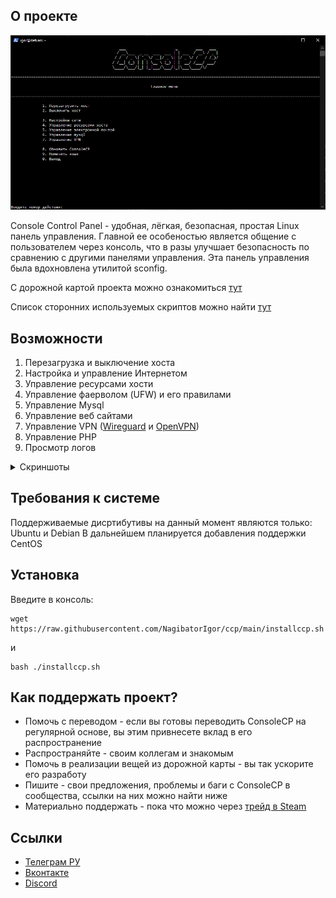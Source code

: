 ## О проекте

![Главное меню ConsoleCP](https://raw.githubusercontent.com/NagibatorIgor/ccp/main/screenshots/main_ru.png)

Console Control Panel - удобная, лёгкая, безопасная, простая Linux панель управления. Главной ее особеностью является общение с пользователем через консоль, что в разы улучшает безопасность по сравнению с другими панелями управления. Эта панель управления была вдохновлена утилитой sconfig. 

С дорожной картой проекта можно ознакомиться [тут](https://github.com/NagibatorIgor/ccp/blob/main/wiki/ru/roadmap.md)

Список сторонних используемых скриптов можно найти [тут](https://github.com/NagibatorIgor/ccp/blob/main/wiki/ru/сторонние_репозитории.md)

## Возможности

1. Перезагрузка и выключение хоста
2. Настройка и управление Интернетом
3. Управление ресурсами хости
4. Управление фаерволом (UFW) и его правилами
5. Управление Mysql
6. Управление веб сайтами
7. Управление VPN ([Wireguard](https://github.com/angristan/wireguard-install) и [OpenVPN](https://github.com/angristan/openvpn-install))
8. Управление PHP
9. Просмотр логов

<details>
   <summary>Скриншоты</summary>

![Меню управления Mysql](https://raw.githubusercontent.com/NagibatorIgor/ccp/main/screenshots/mysql_ru.png)

![Меню настройки и управления Интернетом](https://raw.githubusercontent.com/NagibatorIgor/ccp/main/screenshots/network_ru.png)

![Меню управления хостом](https://raw.githubusercontent.com/NagibatorIgor/ccp/main/screenshots/resources_ru.png)

   </details>

## Требования к системе

Поддерживаемые дисртибутивы на данный момент являются только: Ubuntu и Debian
В дальнейшем планируется добавления поддержки CentOS

## Установка

Введите в консоль:
```
wget https://raw.githubusercontent.com/NagibatorIgor/ccp/main/installccp.sh
```
и
```
bash ./installccp.sh
```

## Как поддержать проект?

+ Помочь с переводом - если вы готовы переводить ConsoleCP на регулярной основе, вы этим привнесете вклад в его распространение
+ Распространяйте - своим коллегам и знакомым
+ Помочь в реализации вещей из дорожной карты - вы так ускорите его разработу
+ Пишите - свои предложения, проблемы и баги с ConsoleCP в сообщества, ссылки на них можно найти ниже
+ Материально поддержать - пока что можно через [трейд в Steam](https://steamcommunity.com/tradeoffer/new/?partner=1041043022&token=B7cef1Mr)

## Ссылки

- [Телеграм РУ](https://t.me/ccplru)
- [Вконтакте](https://vk.com/consolecp)
- [Discord](https://discord.gg/Nc6qDeSb9q)